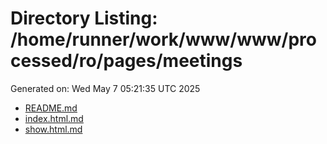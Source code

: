 # Directory Listing: /home/runner/work/www/www/processed/ro/pages/meetings
Generated on: Wed May  7 05:21:35 UTC 2025

- [README.md](README.md)
- [index.html.md](index.html.md)
- [show.html.md](show.html.md)
